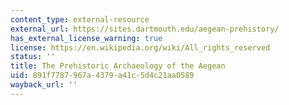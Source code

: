 ```yaml
---
content_type: external-resource
external_url: https://sites.dartmouth.edu/aegean-prehistory/
has_external_license_warning: true
license: https://en.wikipedia.org/wiki/All_rights_reserved
status: ''
title: The Prehistoric Archaeology of the Aegean
uid: 891f7787-967a-4379-a41c-5d4c21aa0589
wayback_url: ''
---
```

